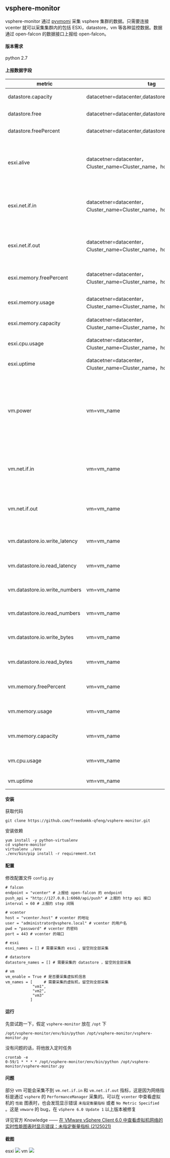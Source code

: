 ## vsphere-monitor
vsphere-monitor 通过 [pyvmomi](https://github.com/vmware/pyvmomi) 采集 vsphere 集群的数据。只需要连接 vcenter 就可以采集集群内的包括 ESXi，datastore，vm 等各种监控数据。数据通过 open-falcon 的数据接口上报给 open-falcon。

#### 版本需求
python 2.7

#### 上报数据字段

 metric |  tag | type | note 
-----|------|------|------
datastore.capacity|datacetner=datacenter,datastore=datastore,type=type|GAUGE| 存储容量
datastore.free|datacetner=datacenter,datastore=datastore,type=type|GAUGE| 存储剩余容量
datastore.freePercent|datacetner=datacenter,datastore=datastore,type=type|GAUGE| 存储剩余容量
esxi.alive|datacetner=datacenter，Cluster_name=Cluster_name，host=host|GAUGE|esxi 存活，值为 1，可以用来做 Nodata
esxi.net.if.in|datacetner=datacenter，Cluster_name=Cluster_name，host=host|GAUGE|esxi 网络进流量（所有网卡总和）
esxi.net.if.out|datacetner=datacenter，Cluster_name=Cluster_name，host=host|GAUGE|esxi 网络出流量（所有网卡总和）
esxi.memory.freePercent|datacetner=datacenter，Cluster_name=Cluster_name，host=host|GAUGE|esxi 剩余内存百分比
esxi.memory.usage|datacetner=datacenter，Cluster_name=Cluster_name，host=host|GAUGE|esxi 内存使用量
esxi.memory.capacity|datacetner=datacenter，Cluster_name=Cluster_name，host=host|GAUGE|esxi 内存总量
esxi.cpu.usage|datacetner=datacenter，Cluster_name=Cluster_name，host=host|GAUGE|esxi CPU 使用率
esxi.uptime|datacetner=datacenter，Cluster_name=Cluster_name，host=host|GAUGE|esxi uptime
vm.power|vm=vm_name|GAUGE|虚机是否开机，开机 = 1，关机 = 0，可以用来做 nodata
vm.net.if.in|vm=vm_name|GAUGE|虚机网络进流量（所有网卡总和）
vm.net.if.out|vm=vm_name|GAUGE|虚机网络出流量（所有网卡总和）
vm.datastore.io.write_latency|vm=vm_name|GAUGE|虚机存储 io 写延迟
vm.datastore.io.read_latency|vm=vm_name|GAUGE|虚机存储 io 读延迟
vm.datastore.io.write_numbers|vm=vm_name|GAUGE|虚机存储写 IOPS
vm.datastore.io.read_numbers|vm=vm_name|GAUGE|虚机存储读 IOPS
vm.datastore.io.write_bytes|vm=vm_name|GAUGE|虚机存储写流量
vm.datastore.io.read_bytes|vm=vm_name|GAUGE|虚机存储读流量
vm.memory.freePercent|vm=vm_name|GAUGE|虚机内存剩余百分比
vm.memory.usage|vm=vm_name|GAUGE|虚机内存量使用量
vm.memory.capacity|vm=vm_name|GAUGE|虚机内存量总量
vm.cpu.usage|vm=vm_name|GAUGE|虚机 cpu 使用量
vm.uptime|vm=vm_name|GAUGE|虚机 uptime


#### 安装
获取代码
```
git clone https://github.com/freedomkk-qfeng/vsphere-monitor.git
```
安装依赖
```
yum install -y python-virtualenv
cd vsphere-monitor
virtualenv ./env
./env/bin/pip install -r requirement.txt
```
#### 配置
修改配置文件 `config.py`
```
# falcon
endpoint = "vcenter" # 上报给 open-falcon 的 endpoint
push_api = "http://127.0.0.1:6060/api/push" # 上报的 http api 接口
interval = 60 # 上报的 step 间隔

# vcenter
host = "vcenter.host" # vcenter 的地址
user = "administrator@vsphere.local" # vcenter 的用户名
pwd = "password" # vcenter 的密码
port = 443 # vcenter 的端口

# esxi
esxi_names = [] # 需要采集的 esxi ，留空则全部采集

# datastore
datastore_names = [] # 需要采集的 datastore ，留空则全部采集 

# vm
vm_enable = True # 是否要采集虚拟机信息
vm_names = [     # 需要采集的虚拟机，留空则全部采集
            "vm1",
            "vm2",
            "vm3"
           ]
```

#### 运行
先尝试跑一下，假定 `vsphere-monitor` 放在 `/opt` 下
```
/opt/vsphere-monitor/env/bin/python /opt/vsphere-monitor/vsphere-monitor.py
```
没有问题的话，将他放入定时任务
```
crontab -e
0-59/1 * * * * /opt/vsphere-monitor/env/bin/python /opt/vsphere-monitor/vsphere-monitor.py
```

#### 问题
部分 vm 可能会采集不到 `vm.net.if.in` 和 `vm.net.if.out` 指标，这是因为网络指标是通过 `vsphere` 的 `PerformanceManager` 采集的。可以在 `vcenter` 中查看虚拟机的 `性能` 图表时，也会发现显示错误 `未指定衡量指标` 或者 `No Metric Specified` 。这是 `vmware` 的 bug，在 `vSphere 6.0 Update 1` 以上版本被修复

详见官方 Knowledge —— [在 VMware vSphere Client 6.0 中查看虚拟机网络的实时性能图表时显示错误：未指定衡量指标 (2125021)](https://kb.vmware.com/selfservice/microsites/search.do?language=en_US&cmd=displayKC&externalId=2125021)

#### 截图
esxi 
![](https://github.com/freedomkk-qfeng/vsphere-monitor/blob/master/screenshots/esxi.png?raw=true)
vm
![](https://github.com/freedomkk-qfeng/vsphere-monitor/blob/master/screenshots/vm.png?raw=true)
